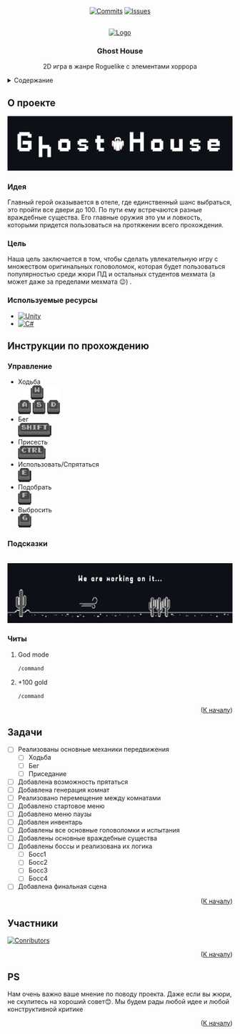 <a id="readme-top"></a>

<div align="center">
  
[![Commits][commits-shield]][commits-url]
[![Issues][issues-shield]][issues-url]

</div>

<br />
<div align="center">
  <a href="https://github.com/lienkko/GhostHouse">
    <img src="Enchanted_Book.gif" alt="Logo" width="80" height="80">
  </a>

  <h3 align="center">Ghost House</h3>

  <p align="center">
    2D игра в жанре Roguelike с элементами хоррора
    <br />
  </p>
</div>



<!-- TABLE OF CONTENTS -->
<details>
  <summary>Содержание</summary>
  <ol>
    <li>
      <a href="#о-проекте">О проекте</a>
      <ul>
        <li><a href="#идея">Идея</a></li>
        <li><a href="#цель">Цель</a></li>
        <li><a href="#используемые-ресурсы">Используемые ресурсы</a></li>
      </ul>
    </li>
    <li>
      <a href="#инструкция-по-прохождению">Инструкция по прохождению</a>
      <ul>
        <li><a href="#управление">Управление</a></li>
        <li><a href="#подсказки">Подсказки</a></li>
        <li><a href="#читы">Читы</a></li>
      </ul>
    </li>
    <li><a href="#задачи">Задачи</a></li>
    <li><a href="#Участники">Участники</a></li>
    <li><a href="#ps">PS</a></li>
  </ol>
</details>



<!-- ABOUT THE PROJECT -->
## О проекте

[![Logo Screen Shot][logo-screenshot]](https://github.com/lienkko/GhostHouse)
### Идея
Главный герой оказывается в отеле, где единственный шанс выбраться, это пройти все двери до 100. По пути ему встречаются разные враждебные существа. Его главные оружия это ум и ловкость, которыми придется пользоваться на протяжении всего прохождения.

### Цель
Наша цель заключается в том, чтобы сделать увлекательную игру с множеством оригинальных головоломок, которая будет пользоваться популярностью среди жюри ПД и остальных студентов мехмата (а может даже за пределами мехмата 😉) .

### Используемые ресурсы

* [![Unity][Unity]][unity-url]
* [![C#][CSharp]][csharp-url]

<!-- GuideMap -->
## Инструкции по прохождению

### Управление

* Ходьба
  <br />
  <a>
    <img src="WASD.png" alt="Walk" width="93" height="64">
  </a>
* Бег
  <br />
  <a>
    <img src="SHIFT.png" alt="Run" width="74" height="31">
  </a>
* Присесть
  <br />
  <a>
    <img src="CTRL.png" alt="Crouch" width="61" height="30">
  </a>
* Использовать/Спрятаться
  <br />
  <a>
    <img src="E.png" alt="UseHide" width="29" height="31">
  </a>
* Подобрать
  <br />
  <a>
    <img src="F.png" alt="Take" width="29" height="31">
  </a>
* Выбросить
  <br />
  <a>
    <img src="G.png" alt="Drop" width="29" height="31">
  </a>
  
### Подсказки
<br />
  <a>
    <img src="Desert2.png" alt="Desert" width="675" height="134">
  </a>


### Читы

1. God mode
   ```sh
   /command
   ```
2. +100 gold
   ```sh
   /command
   ```

<p align="right">(<a href="#readme-top">К началу</a>)</p>


<!-- ROADMAP -->
## Задачи

- [ ] Реализованы основные механики передвижения
    - [ ] Ходьба
    - [ ] Бег
    - [ ] Приседание
- [ ] Добавлена возможность прятаться
- [ ] Добавлена генерация комнат
- [ ] Реализовано перемещение между комнатами
- [ ] Добавлено стартовое меню
- [ ] Добавлено меню паузы
- [ ] Добавлен инвентарь
- [ ] Добавлены все основные головоломки и испытания
- [ ] Добавлены основные враждебные существа
- [ ] Добавлены боссы и реализована их логика
    - [ ] Босс1
    - [ ] Босс2
    - [ ] Босс3
    - [ ] Босс4
- [ ] Добавлена финальная сцена

<p align="right">(<a href="#readme-top">К началу</a>)</p>



<!-- CONTRIBUTORS -->
## Участники
[![Conributors][contibutors-logo]](https://github.com/lienkko/GhostHouse/graphs/contributors)

<p align="right">(<a href="#readme-top">К началу</a>)</p>

<!-- POST SCRIPTUM -->
## PS
Нам очень важно ваше мнение по поводу проекта. Даже если вы жюри, не скупитесь на хороший совет😊. Мы будем рады любой идее и любой конструктивной критике

<p align="right">(<a href="#readme-top">К началу</a>)</p>



<!-- MARKDOWN LINKS & IMAGES -->
[commits-shield]: https://img.shields.io/github/commit-activity/t/lienkko/GhostHouse.svg?style=for-the-badge
[commits-url]: https://github.com/lienkko/GhostHouse/commits
[issues-shield]: https://img.shields.io/github/issues/lienkko/GhostHouse.svg?style=for-the-badge
[issues-url]: https://github.com/lienkko/GhostHouse/issues
[logo-screenshot]: Logo4.png
[Unity]: https://img.shields.io/badge/Unity-000000?style=for-the-badge&logo=unity&logoSize=auto
[unity-url]: https://unity.com
[CSharp]: https://img.shields.io/badge/C%23-000000?style=for-the-badge&logo=dotnet&logoSize=auto
[csharp-url]: https://learn.microsoft.com/ru-ru/dotnet/csharp/
[desert-png]: Desert2.png
[contibutors-logo]: https://contrib.rocks/image?repo=lienkko/GhostHouse 
